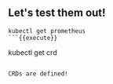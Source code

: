 ## Let's test them out!

```
kubectl get prometheus
```{{execute}}

```
kubectl get crd
```{{execute}}

CRDs are defined!
